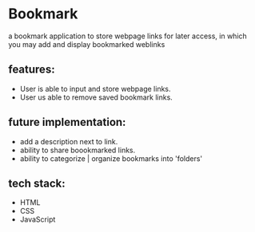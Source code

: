 # Bookmark

a bookmark application to store webpage links for later access, in which you may add and display bookmarked weblinks
## features:
- User is able to input and store webpage links.
- User us able to remove saved bookmark links.


## future implementation:
- add a description next to link.
- ability to share boookmarked links. 
- ability to categorize | organize bookmarks into 'folders'

## tech stack: 
- HTML
- CSS
- JavaScript

